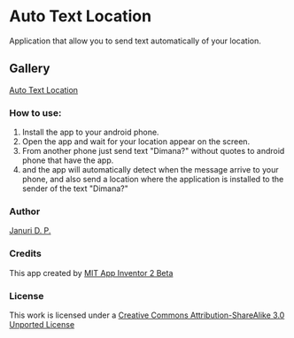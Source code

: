 # Auto Text Location
Application that allow you to send text automatically of your location.

## Gallery
[Auto Text Location](ai2.appinventor.mit.edu/?galleryId=4693009777557504)

### How to use: 
1. Install the app to your android phone.
2. Open the app and wait for your location appear on the screen.
3. From another phone just send text "Dimana?" without quotes to android phone that have the app.
4. and the app will automatically detect when the message arrive to your phone, and also send a location where the application is installed to the sender of the text "Dimana?"
 
### Author
[Januri D. P.](https://github.com/januri)

### Credits
This app created by [MIT App Inventor 2 Beta](http://ai2.appinventor.mit.edu)

### License
This work is licensed under a <a href="http://creativecommons.org/licenses/by-sa/3.0/">Creative Commons Attribution-ShareAlike 3.0 Unported License</a>
